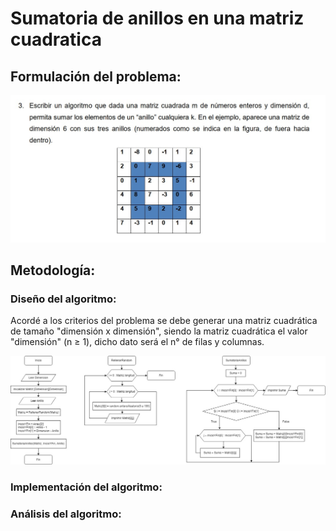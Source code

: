 
# Sumatoria de anillos en una matriz cuadratica

## Formulación del problema:

<div style="text-align: center;">
  <img src="IMAGENProblema.jpg" alt="Imagen del problema" width="700" />
</div>

## Metodología:

### Diseño del algoritmo:

Acordé a los criterios del problema se debe generar una matriz cuadrática de tamaño "dimensión x dimensión", siendo la matriz cuadrática el valor "dimensión" (n ≥ 1), dicho dato será el n° de filas y columnas.

<div style="text-align: center;">
  <img src="Diagrama.jpg" alt="Imagen del diagrama" width="700" />
</div>


### Implementación del algoritmo:

### Análisis del algoritmo:
